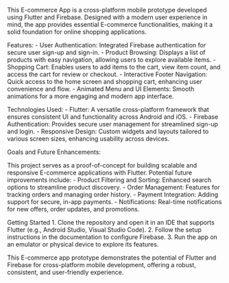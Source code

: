 This E-commerce App is a cross-platform mobile prototype developed using Flutter and Firebase. Designed with a modern user experience 
in mind, the app provides essential E-commerce functionalities, making it a solid foundation for online shopping applications.

Features:
    - User Authentication: Integrated Firebase authentication for secure user sign-up and sign-in.
    - Product Browsing: Displays a list of products with easy navigation, allowing users to explore available items.
    - Shopping Cart: Enables users to add items to the cart, view item count, and access the cart for review or checkout.
    - Interactive Footer Navigation: Quick access to the home screen and shopping cart, enhancing user convenience and flow.
    - Animated Menu and UI Elements: Smooth animations for a more engaging and modern app interface.

Technologies Used: 
    - Flutter: A versatile cross-platform framework that ensures consistent UI and functionality across Android and iOS.
    - Firebase Authentication: Provides secure user management for streamlined sign-up and login.
    - Responsive Design: Custom widgets and layouts tailored to various screen sizes, enhancing usability across devices.

Goals and Future Enhancements: 

This project serves as a proof-of-concept for building scalable and responsive E-commerce applications with Flutter. Potential future 
improvements include:
    - Product Filtering and Sorting: Enhanced search options to streamline product discovery.
    - Order Management: Features for tracking orders and managing order history.
    - Payment Integration: Adding support for secure, in-app payments.
    - Notifications: Real-time notifications for new offers, order updates, and promotions.

Getting Started
    1. Clone the repository and open it in an IDE that supports Flutter (e.g., Android Studio, Visual Studio Code).
    2. Follow the setup instructions in the documentation to configure Firebase.
    3. Run the app on an emulator or physical device to explore its features.

This E-commerce app prototype demonstrates the potential of Flutter and Firebase for cross-platform mobile development, offering a 
robust, consistent, and user-friendly experience.